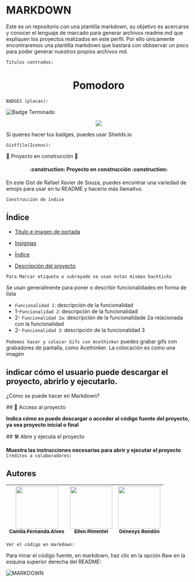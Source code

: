 # MARKDOWN
Este es un repositorio con una plantilla markdown, su objetivo es acercarse  y conocer el lenguaje de marcado para generar archivos readme.md que expliquen los proyectos realizados en este perfil. Por ello únicamente encontraremos una plantilla markdown que bastará con obbservar un poco para poder generar nuestros propios archivos md.

`Titulos centrados:` <h1 align="center"> Pomodoro </h1>

`BADGES (placas):` 

![Badge Terminado](https://img.shields.io/badge/STATUS-EN%20DESAROLLO-green)

   <p align="center">
   <img src="https://img.shields.io/badge/STATUS-EN%20DESAROLLO-green">
   </p>

Si quieres hacer tus badges, puedes usar Shields.io

`Gistfile(Iconos):`

:construction: Proyecto en construcción :construction:

<h4 align="center">
:construction: Proyecto en construcción :construction:
</h4>

En este Gist de Rafael Xavier de Souza, puedes encontrar una variedad de emojis para usar en tu README y hacerlo más llamativo.

`Construcción de índice`

## Índice

* [Título e imagen de portada](#Título-e-imagen-de-portada)

* [Insignias](#insignias)

* [Índice](#índice)

* [Descripción del proyecto](#descripción-del-proyecto)

`Para Marcar etiqueta o subrayado se usan estas mismas backticks `

  Se usan generalmente para poner o describir funcionalidades en forma de lista

- `Funcionalidad 1`: descripción de la funcionalidad
- 1-`Funcionalidad 2`: descripción de la funcionalidad
- 2- `Funcionalidad 2a`: descripción de la funcionalidade 2a relacionada con la funcionalidad
- 2- `Funcionalidad 3`: descripción de la funcionalidad 3

`Podemos hacer y colocar Gifs con Acethinker`
puedes grabar gifs con grabadores de pantalla, como Acethinker. La colocación es como una imagén

## indicar cómo el usuario puede descargar el proyecto, abrirlo y ejecutarlo.

¿Cómo se puede hacer en Markdown?

\## 📁 Acceso al proyecto

**Indica cómo se puede descargar o acceder al código fuente del proyecto, ya sea proyecto inicial o final**

\## 🛠️ Abre y ejecuta el proyecto

**Muestra las instrucciones necesarias para abrir y ejecutar el proyecto**
`Créditos a colaboradores:`

## Autores

| [<img src="https://avatars.githubusercontent.com/u/37356058?v=4" width=115><br><sub>Camila Fernanda Alves</sub>](https://github.com/camilafernanda) |  [<img src="https://avatars.githubusercontent.com/u/71970858?v=4" width=115><br><sub>Ellen Pimentel</sub>]([https://github.com/guilhermeonrails](https://github.com/ellenpimentel)) |  [<img src="https://avatars.githubusercontent.com/u/91544872?v=4" width=115><br><sub>Génesys Rondón</sub>](https://github.com/genesysaluralatam) |
| :---: | :---: | :---: |

`Ver el código en markdown:`

Para mirar el código fuente, en markdown, haz clic en la opción Raw en la esquina superior derecha del README:

![MARKDOWN](https://user-images.githubusercontent.com/66388384/169888043-f4fda6cc-1462-4be5-8d64-d0337019d712.png)
